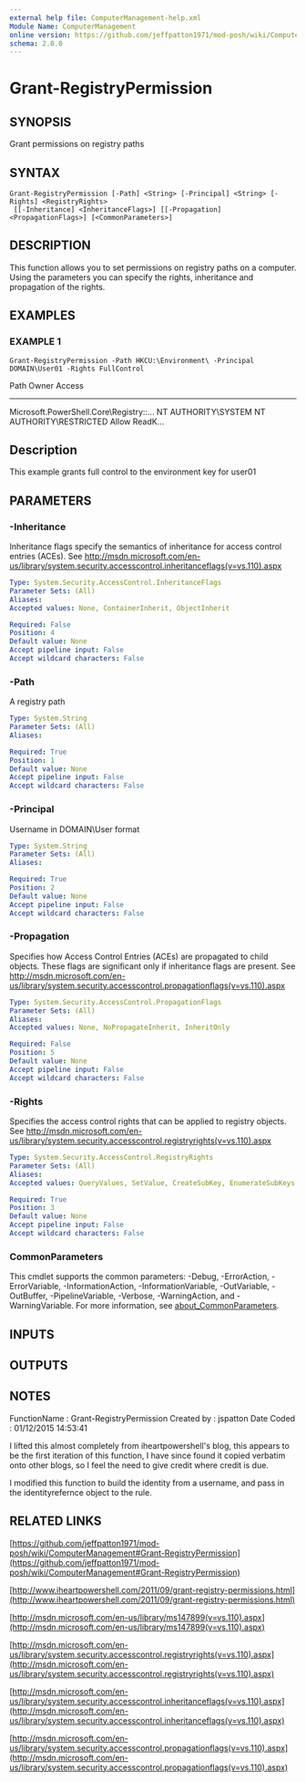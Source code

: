 ```yaml
---
external help file: ComputerManagement-help.xml
Module Name: ComputerManagement
online version: https://github.com/jeffpatton1971/mod-posh/wiki/ComputerManagement#Grant-RegistryPermission
schema: 2.0.0
---
```


# Grant-RegistryPermission

## SYNOPSIS
Grant permissions on registry paths

## SYNTAX

```
Grant-RegistryPermission [-Path] <String> [-Principal] <String> [-Rights] <RegistryRights>
 [[-Inheritance] <InheritanceFlags>] [[-Propagation] <PropagationFlags>] [<CommonParameters>]
```

## DESCRIPTION
This function allows you to set permissions on registry paths on a computer.
Using
the parameters you can specify the rights, inheritance and propagation of the rights.

## EXAMPLES

### EXAMPLE 1
```
Grant-RegistryPermission -Path HKCU:\Environment\ -Principal DOMAIN\User01 -Rights FullControl
```

Path                                    Owner               Access
----                                    -----               ------
Microsoft.PowerShell.Core\Registry::...
NT AUTHORITY\SYSTEM NT AUTHORITY\RESTRICTED Allow  ReadK...

Description
-----------
This example grants full control to the environment key for user01

## PARAMETERS

### -Inheritance
Inheritance flags specify the semantics of inheritance for access control entries (ACEs).
See
http://msdn.microsoft.com/en-us/library/system.security.accesscontrol.inheritanceflags(v=vs.110).aspx

```yaml
Type: System.Security.AccessControl.InheritanceFlags
Parameter Sets: (All)
Aliases:
Accepted values: None, ContainerInherit, ObjectInherit

Required: False
Position: 4
Default value: None
Accept pipeline input: False
Accept wildcard characters: False
```

### -Path
A registry path

```yaml
Type: System.String
Parameter Sets: (All)
Aliases:

Required: True
Position: 1
Default value: None
Accept pipeline input: False
Accept wildcard characters: False
```

### -Principal
Username in DOMAIN\User format

```yaml
Type: System.String
Parameter Sets: (All)
Aliases:

Required: True
Position: 2
Default value: None
Accept pipeline input: False
Accept wildcard characters: False
```

### -Propagation
Specifies how Access Control Entries (ACEs) are propagated to child objects.
These flags are significant
only if inheritance flags are present.
See
http://msdn.microsoft.com/en-us/library/system.security.accesscontrol.propagationflags(v=vs.110).aspx

```yaml
Type: System.Security.AccessControl.PropagationFlags
Parameter Sets: (All)
Aliases:
Accepted values: None, NoPropagateInherit, InheritOnly

Required: False
Position: 5
Default value: None
Accept pipeline input: False
Accept wildcard characters: False
```

### -Rights
Specifies the access control rights that can be applied to registry objects.
See
http://msdn.microsoft.com/en-us/library/system.security.accesscontrol.registryrights(v=vs.110).aspx

```yaml
Type: System.Security.AccessControl.RegistryRights
Parameter Sets: (All)
Aliases:
Accepted values: QueryValues, SetValue, CreateSubKey, EnumerateSubKeys, Notify, CreateLink, Delete, ReadPermissions, WriteKey, ExecuteKey, ReadKey, ChangePermissions, TakeOwnership, FullControl

Required: True
Position: 3
Default value: None
Accept pipeline input: False
Accept wildcard characters: False
```

### CommonParameters
This cmdlet supports the common parameters: -Debug, -ErrorAction, -ErrorVariable, -InformationAction, -InformationVariable, -OutVariable, -OutBuffer, -PipelineVariable, -Verbose, -WarningAction, and -WarningVariable. For more information, see [about_CommonParameters](http://go.microsoft.com/fwlink/?LinkID=113216).

## INPUTS

## OUTPUTS

## NOTES
FunctionName : Grant-RegistryPermission
Created by   : jspatton
Date Coded   : 01/12/2015 14:53:41

I lifted this almost completely from iheartpowershell's blog, this appears to be the first
iteration of this function, I have since found it copied verbatim onto other blogs, so I feel
the need to give credit where credit is due.

I modified this function to build the identity from a username, and pass in the identityrefernce
object to the rule.

## RELATED LINKS

[https://github.com/jeffpatton1971/mod-posh/wiki/ComputerManagement#Grant-RegistryPermission](https://github.com/jeffpatton1971/mod-posh/wiki/ComputerManagement#Grant-RegistryPermission)

[http://www.iheartpowershell.com/2011/09/grant-registry-permissions.html](http://www.iheartpowershell.com/2011/09/grant-registry-permissions.html)

[http://msdn.microsoft.com/en-us/library/ms147899(v=vs.110).aspx](http://msdn.microsoft.com/en-us/library/ms147899(v=vs.110).aspx)

[http://msdn.microsoft.com/en-us/library/system.security.accesscontrol.registryrights(v=vs.110).aspx](http://msdn.microsoft.com/en-us/library/system.security.accesscontrol.registryrights(v=vs.110).aspx)

[http://msdn.microsoft.com/en-us/library/system.security.accesscontrol.inheritanceflags(v=vs.110).aspx](http://msdn.microsoft.com/en-us/library/system.security.accesscontrol.inheritanceflags(v=vs.110).aspx)

[http://msdn.microsoft.com/en-us/library/system.security.accesscontrol.propagationflags(v=vs.110).aspx](http://msdn.microsoft.com/en-us/library/system.security.accesscontrol.propagationflags(v=vs.110).aspx)

